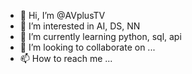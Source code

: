 - 👋 Hi, I’m @AVplusTV
- 👀 I’m interested in AI, DS, NN
- 🌱 I’m currently learning python, sql, api
- 💞️ I’m looking to collaborate on ...
- 📫 How to reach me ...

<!---
AVplusTV/AVplusTV is a ✨ special ✨ repository because its `README.md` (this file) appears on your GitHub profile.
You can click the Preview link to take a look at your changes.
--->
